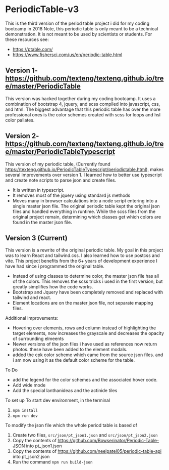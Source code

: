 # PeriodicTable-v3
This is the third version of the period table project i did for my coding bootcamp in 2018
Note, this periodic table is only meant to be a technical demonstration. It is not meant to be used by scientists or students.
For these resources see:
* https://ptable.com/
* https://www.fishersci.com/us/en/periodic-table.html


## Version 1- https://github.com/texteng/texteng.github.io/tree/master/PeriodicTable
This version was hacked together during my coding bootcamp. It uses a combination of bootstrap 4, jquery, and scss compiled into javascript, css, and html.
The biggest advantage that this periodic table has over the more professional ones is the color schemes created with scss for loops and hsl color pallates.

## Version 2- https://github.com/texteng/texteng.github.io/tree/master/PeriodicTableTypescript
This version of my periodic table, (Currently found https://texteng.github.io/PeriodicTableTypescript/periodictable.html), makes several improvements over version 1.  I learned how to better use typescript and create note scripts to parse json and create files.
* It is written in typescript.
* It removes most of the jquery using standard js methods
* Moves many in browser calculations into a node script entering into a single master json file.  The original periodic table kept the original json files and handled everything in runtime. While the scss files from the original project remain, determining which classes get which colors are found in the master json file.

## Version 3 (Current)
This version is a rewrite of the original periodic table. My goal in this project was to learn React and tailwind.css. I also learned how to use postcss and vite. This project benefits from the  6+ years of development experience I have had since i programmed the original table.
* Instead of using classes to determine color, the master json file has all of the colors. This removes the scss tricks i used in the first version, but greatly simplifies how the code works.
* Bootstrap and Jquery have been completely removed and replaced with tailwind and react.
* Element locations are on the master json file, not separate mapping files.

Additional improvements:
* Hovering over elements, rows and column instead of highlighting the target elements, now increases the grayscale and decreases the opacity of surrounding elmeents
* Newer versions of the json files i have used as references now return photos. these have been added to the element modals.
* added the cpk color scheme which came from the source json files. and i am now using it as the default color scheme for the table.

To Do
* add the legend for the color schemes and the associated hover code.
* Add wide mode
* Add the special lanthanideas and the actinide tiles

To set up
To start dev environment, in the terminal
1. `npm install`
2. `npm run dev`

To modify the json file which the whole period table is based of
1. Create two files, `src/json/pt_json1.json` and `src/json/pt_json2.json`
2. Copy the contents of https://github.com/Bowserinator/Periodic-Table-JSON into pt_json1.json
3. Copy the contents of https://github.com/neelpatel05/periodic-table-api into pt_json2.json
4. Run the command `npm run build-json`